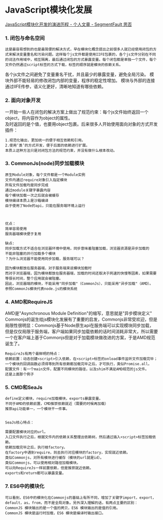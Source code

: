 # JavaScript模块化发展 
 [JavaScript模块化开发的演进历程 - 个人文章 - SegmentFault 思否](https://segmentfault.com/a/1190000015302578)

### 1. 闭包与命名空间
    这是最容易想到的也是最简便的解决方式，早在模块化概念提出之前很多人就已经使用闭包的方式来解决变量重名和污染问题。这样每个js文件都是使用IIFE包裹的，各个js文件分别在不同的词法作用域中，相互隔离，最后通过闭包的方式暴露变量。每个闭包都是单独一个文件，每个文件仍然通过script标签的方式下载，标签的顺序就是模块的依赖关系。

各个js文件之间避免了变量重名干扰，并且最少的暴露变量，避免全局污染。
模块外部不能轻易的修改闭包内部的变量，程序的稳定性增加。
模块与外部的连接通过IIFE传参，语义化更好，清晰地知道有哪些依赖。


### 2. 面向对象开发

一开始一些人在闭包的解决方案上做出了规范约束：每个js文件始终返回一个object，将内容作为object的属性。  
及时返回的是个值，也要用object包裹。后来很多人开始使用面向对象的方式开发插件：

    1.规范化输出，更加统一的便于相互依赖和引用。
    2.使用‘类’的方式开发，便于后面的依赖进行扩展。
    本质上这种方法只是对闭包方法的规范约束，并没有做什么根本改动。

### 3. CommonJs(node)同步加载模块

    原生Module对象，每个文件都是一个Module实例
    文件内通过require对象引入指定模块
    所有文件加载均是同步完成
    通过module关键字暴露内容
    每个模块加载一次之后就会被缓存
    模块编译本质上是沙箱编译
    由于使用了Node的api，只能在服务端环境上运行



    优点：
    简单容易使用
    服务器端模块便于复用

    缺点:
    同步加载方式不适合在浏览器环境中使用，同步意味着阻塞加载，浏览器资源是异步加载的
    不能非阻塞的并行加载多个模块
    ？为什么浏览器不能使用同步加载，服务端可以？

    因为模块都放在服务器端，对于服务端来说模块加载时
    而对于浏览器端，因为模块都放在服务器端，加载的时间还取决于网速的快慢等因素，如果需要等很长时间，整个应用就会被阻塞。
    因此，浏览器端的模块，不能采用"同步加载"（CommonJs），只能采用"异步加载"（AMD）。
    参照CommonJs模块代表node.js的模块系统

###   4. AMD和RequireJS
AMD是"Asynchronous Module Definition"的缩写，意思就是"异步模块定义"
Commonjs的诞生给js模块化发展有了重要的启发，Commonjs非常受欢迎，但是局限性很明显：Commonjs基于Node原生api在服务端可以实现模块同步加载，但是仅仅局限于服务端，客户端如果同步加载依赖的话时间消耗非常大，所以需要一个在客户端上基于Commonjs但是对于加载模块做改进的方案，于是AMD规范诞生了。

    RequireJs有两个最鲜明的特点：
    依赖前置：动态创建<script>引入依赖，在<script>标签的onload事件监听文件加载完毕；一个模块的回调函数必须得等到所有依赖都加载完毕之后，才可执行，类似Promise.all。
    配置文件：有一个main文件，配置不同模块的路径，以及shim不满足AMD规范的js文件。
    还是上面那个例子


### 5. CMD和SeaJs
    define定义模块，require加载模块，exports暴露变量。
    不同于AMD的依赖前置，CMD推崇依赖就近（需要的时候再加载）
    推崇api功能单一，一个模块干一件事。


    SeaJs核心特点：

    需要配置模块对应的url。
    入口文件执行之后，根据文件内的依赖关系整理出依赖树，然后通过插入<script>标签加载依赖。
    依赖加载完毕之后，执行根factory。
    在factory中遇到require，则去执行对应模块的factory，实现就近依赖。
    类似Commonjs，对所有模块进行缓存（模块的url就是id）。
    类似Commonjs，可以使用相对路径加载模块。
    可以向RequireJs一样前置依赖，但是推崇就近依赖。
    exports和return都可以暴露变量。

### 7. ES6中的模块化
    可以看到，ES6中的模块化在Commonjs的基础上有所不同，增加了关键字import，export，default，as，from，而不是全局对象。另外深入理解的话，有两点主要的区别：
    CommonJS 模块输出的是一个值的拷贝，ES6 模块输出的是值的引用。
    CommonJS 模块是运行时加载，ES6 模块是编译时输出接口。